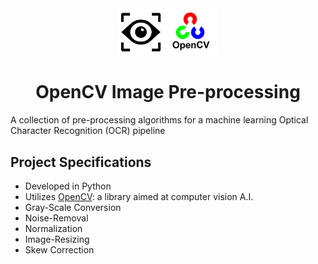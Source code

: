 <div align="center" markdown="1">

<img src="./images/openCV.jpg" alt="React" width="160"/>

# OpenCV Image Pre-processing

</div>

A collection of pre-processing algorithms for a machine learning Optical Character Recognition (OCR) pipeline

## Project Specifications

- Developed in Python
- Utilizes [OpenCV](https://opencv.org/): a library aimed at computer vision A.I.
- Gray-Scale Conversion
- Noise-Removal
- Normalization
- Image-Resizing
- Skew Correction
